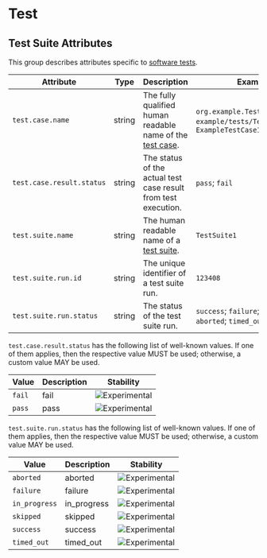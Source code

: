 <!--- Hugo front matter used to generate the website version of this page:
--->

<!-- NOTE: THIS FILE IS AUTOGENERATED. DO NOT EDIT BY HAND. -->
<!-- see templates/registry/markdown/attribute_namespace.md.j2 -->

# Test

## Test Suite Attributes

This group describes attributes specific to [software tests](https://en.wikipedia.org/wiki/Software_testing).

| Attribute                 | Type   | Description                                                                                          | Examples                                                                                 | Stability                                                        |
| ------------------------- | ------ | ---------------------------------------------------------------------------------------------------- | ---------------------------------------------------------------------------------------- | ---------------------------------------------------------------- |
| `test.case.name`          | string | The fully qualified human readable name of the [test case](https://en.wikipedia.org/wiki/Test_case). | `org.example.TestCase1.test1`; `example/tests/TestCase1.test1`; `ExampleTestCase1_test1` | ![Experimental](https://img.shields.io/badge/-experimental-blue) |
| `test.case.result.status` | string | The status of the actual test case result from test execution.                                       | `pass`; `fail`                                                                           | ![Experimental](https://img.shields.io/badge/-experimental-blue) |
| `test.suite.name`         | string | The human readable name of a [test suite](https://en.wikipedia.org/wiki/Test_suite).                 | `TestSuite1`                                                                             | ![Experimental](https://img.shields.io/badge/-experimental-blue) |
| `test.suite.run.id`       | string | The unique identifier of a test suite run.                                                           | `123408`                                                                                 | ![Experimental](https://img.shields.io/badge/-experimental-blue) |
| `test.suite.run.status`   | string | The status of the test suite run.                                                                    | `success`; `failure`; `skipped`; `aborted`; `timed_out`; `in_progress`                   | ![Experimental](https://img.shields.io/badge/-experimental-blue) |

`test.case.result.status` has the following list of well-known values. If one of them applies, then the respective value MUST be used; otherwise, a custom value MAY be used.

| Value  | Description | Stability                                                        |
| ------ | ----------- | ---------------------------------------------------------------- |
| `fail` | fail        | ![Experimental](https://img.shields.io/badge/-experimental-blue) |
| `pass` | pass        | ![Experimental](https://img.shields.io/badge/-experimental-blue) |

`test.suite.run.status` has the following list of well-known values. If one of them applies, then the respective value MUST be used; otherwise, a custom value MAY be used.

| Value         | Description | Stability                                                        |
| ------------- | ----------- | ---------------------------------------------------------------- |
| `aborted`     | aborted     | ![Experimental](https://img.shields.io/badge/-experimental-blue) |
| `failure`     | failure     | ![Experimental](https://img.shields.io/badge/-experimental-blue) |
| `in_progress` | in_progress | ![Experimental](https://img.shields.io/badge/-experimental-blue) |
| `skipped`     | skipped     | ![Experimental](https://img.shields.io/badge/-experimental-blue) |
| `success`     | success     | ![Experimental](https://img.shields.io/badge/-experimental-blue) |
| `timed_out`   | timed_out   | ![Experimental](https://img.shields.io/badge/-experimental-blue) |
